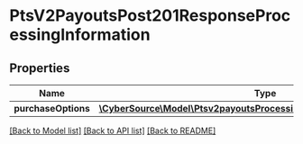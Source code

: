 # PtsV2PayoutsPost201ResponseProcessingInformation

## Properties
Name | Type | Description | Notes
------------ | ------------- | ------------- | -------------
**purchaseOptions** | [**\CyberSource\Model\Ptsv2payoutsProcessingInformationPurchaseOptions**](Ptsv2payoutsProcessingInformationPurchaseOptions.md) |  | [optional] 

[[Back to Model list]](../README.md#documentation-for-models) [[Back to API list]](../README.md#documentation-for-api-endpoints) [[Back to README]](../README.md)


